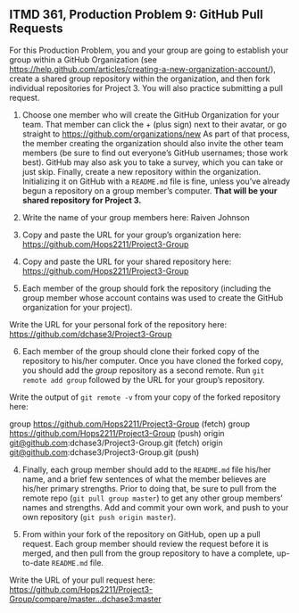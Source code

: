 ## ITMD 361, Production Problem 9: GitHub Pull Requests

For this Production Problem, you and your group are going to establish your group within a GitHub Organization 
(see https://help.github.com/articles/creating-a-new-organization-account/), create a shared group repository within 
the organization, and then fork individual repositories for Project 3. You will also practice submitting a pull request.

1. Choose one member who will create the GitHub Organization for your team. That member can click the + (plus sign) next 
to their avatar, or go straight to https://github.com/organizations/new As part of that process, the member creating the
 organization should also invite the other team members (be sure to find out everyone’s GitHub usernames; those work best).
 GitHub may also ask you to take a survey, which you can take or just skip. Finally, create a new repository within the organization.
 Initializing it on GitHub with a `README.md` file is fine, unless you’ve already begun a repository on a group member’s computer.
 **That will be your shared repository for Project 3.**

2. Write the name of your group members here: Raiven Johnson

3. Copy and paste the URL for your group’s organization here: https://github.com/Hops2211/Project3-Group

4. Copy and paste the URL for your shared repository here: https://github.com/Hops2211/Project3-Group

5. Each member of the group should fork the repository (including the group member whose account contains was used to create the
 GitHub organization for your project).

Write the URL for your personal fork of the repository here: https://github.com/dchase3/Project3-Group

6. Each member of the group should clone their forked copy of the repository to his/her computer. Once you have cloned the forked 
copy, you should add the *group* repository as a second remote. Run `git remote add group` followed by the URL for your group’s repository.

Write the output of `git remote -v` from your copy of the forked repository here:

group   https://github.com/Hops2211/Project3-Group (fetch)
group   https://github.com/Hops2211/Project3-Group (push)
origin  git@github.com:dchase3/Project3-Group.git (fetch)
origin  git@github.com:dchase3/Project3-Group.git (push)

4. Finally, each group member should add to the `README.md` file his/her name, and a brief few sentences of what the member believes
 are his/her primary strengths. Prior to doing that, be sure to pull from the remote repo (`git pull group master`) to get any other 
 group members’ names and strengths. Add and commit your own work, and push to your own repository (`git push origin master`).

5. From within your fork of the repository on GitHub, open up a pull request. Each group member should review the request before it is 
merged, and then pull from the group repository to have a complete, up-to-date `README.md` file.

Write the URL of your pull request here: https://github.com/Hops2211/Project3-Group/compare/master...dchase3:master
